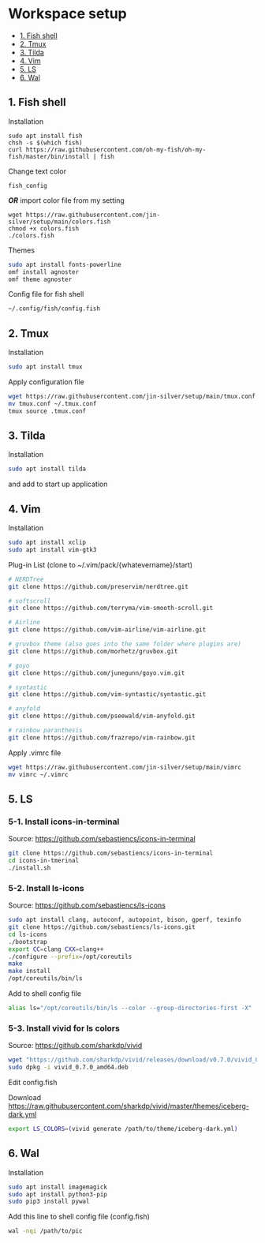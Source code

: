 # Workspace setup

  * [1. Fish shell](#1-fish-shell)
  * [2. Tmux](#2-tmux)
  * [3. Tilda](#3-tilda)
  * [4. Vim](#4-vim)
  * [5. LS](#5-ls)
  * [6. Wal](#6-wal)



## 1. Fish shell

Installation

```
sudo apt install fish
chsh -s $(which fish) 
curl https://raw.githubusercontent.com/oh-my-fish/oh-my-fish/master/bin/install | fish
```


Change text color 

    fish_config 

***OR*** import color file from my setting

    wget https://raw.githubusercontent.com/jin-silver/setup/main/colors.fish
    chmod +x colors.fish
    ./colors.fish


 Themes

```bash
sudo apt install fonts-powerline
omf install agnoster
omf theme agnoster
```


 Config file for fish shell

```bash
~/.config/fish/config.fish
```



## 2. Tmux

Installation

```bash
sudo apt install tmux
```

Apply configuration file

```bash
wget https://raw.githubusercontent.com/jin-silver/setup/main/tmux.conf
mv tmux.conf ~/.tmux.conf
tmux source .tmux.conf
```



## 3. Tilda

Installation

```bash
sudo apt install tilda
```
and add to start up application



## 4. Vim

Installation
```bash
sudo apt install xclip
sudo apt install vim-gtk3
```

Plug-in List (clone to ~/.vim/pack/{whatevername}/start)
```bash
# NERDTree
git clone https://github.com/preservim/nerdtree.git

# softscroll
git clone https://github.com/terryma/vim-smooth-scroll.git

# Airline 
git clone https://github.com/vim-airline/vim-airline.git

# gruvbox theme (also goes into the same folder where plugins are)
git clone https://github.com/morhetz/gruvbox.git

# goyo
git clone https://github.com/junegunn/goyo.vim.git

# syntastic
git clone https://github.com/vim-syntastic/syntastic.git

# anyfold
git clone https://github.com/pseewald/vim-anyfold.git

# rainbow paranthesis
git clone https://github.com/frazrepo/vim-rainbow.git
```

Apply .vimrc file

```bash
wget https://raw.githubusercontent.com/jin-silver/setup/main/vimrc
mv vimrc ~/.vimrc
```



## 5. LS

### 5-1. Install icons-in-terminal

Source: https://github.com/sebastiencs/icons-in-terminal

```bash
git clone https://github.com/sebastiencs/icons-in-terminal
cd icons-in-tmerinal
./install.sh
```



### 5-2. Install ls-icons

Source: https://github.com/sebastiencs/ls-icons

```bash
sudo apt install clang, autoconf, autopoint, bison, gperf, texinfo
git clone https://github.com/sebastiencs/ls-icons.git
cd ls-icons
./bootstrap
export CC=clang CXX=clang++
./configure --prefix=/opt/coreutils
make
make install
/opt/coreutils/bin/ls
```

 Add to shell config file

```bash
alias ls="/opt/coreutils/bin/ls --color --group-directories-first -X"
```

 


### 5-3. Install vivid for ls colors 

Source: https://github.com/sharkdp/vivid    

```bash
wget "https://github.com/sharkdp/vivid/releases/download/v0.7.0/vivid_0.7.0_amd64.deb"
sudo dpkg -i vivid_0.7.0_amd64.deb
```

 Edit config.fish

 Download https://raw.githubusercontent.com/sharkdp/vivid/master/themes/iceberg-dark.yml    
```bash
export LS_COLORS=(vivid generate /path/to/theme/iceberg-dark.yml)    
```



## 6. Wal

Installation
  ```bash
  sudo apt install imagemagick
  sudo apt install python3-pip
  sudo pip3 install pywal
  ```

Add this line to shell config file (config.fish)

```bash
wal -nqi /path/to/pic 
```



<!---
jin-silver/jin-silver is a ✨ special ✨ repository because its `README.md` (this file) appears on your GitHub profile.
You can click the Preview link to take a look at your changes.
--->
